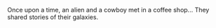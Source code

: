 Once upon a time, an alien and a cowboy met in a coffee shop...
They shared stories of their galaxies.